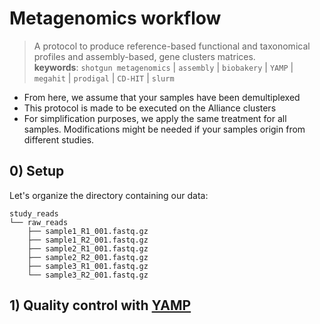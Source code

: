 # Metagenomics workflow
> A protocol to produce reference-based functional and taxonomical profiles and assembly-based, gene clusters matrices.  
__keywords__: `shotgun metagenomics` | `assembly` | `biobakery` | `YAMP` | `megahit` | `prodigal` | `CD-HIT` | `slurm`

- From here, we assume that your samples have been demultiplexed
- This protocol is made to be executed on the Alliance clusters
- For simplification purposes, we apply the same treatment for all samples. Modifications might be needed if your samples origin from different studies.


## 0) Setup
Let's organize the directory containing our data:
```
study_reads
└── raw_reads
    ├── sample1_R1_001.fastq.gz
    ├── sample1_R2_001.fastq.gz
    ├── sample2_R1_001.fastq.gz
    ├── sample2_R2_001.fastq.gz
    ├── sample3_R1_001.fastq.gz
    └── sample3_R2_001.fastq.gz
```

## 1) Quality control with [YAMP](https://github.com/alesssia/YAMP)


